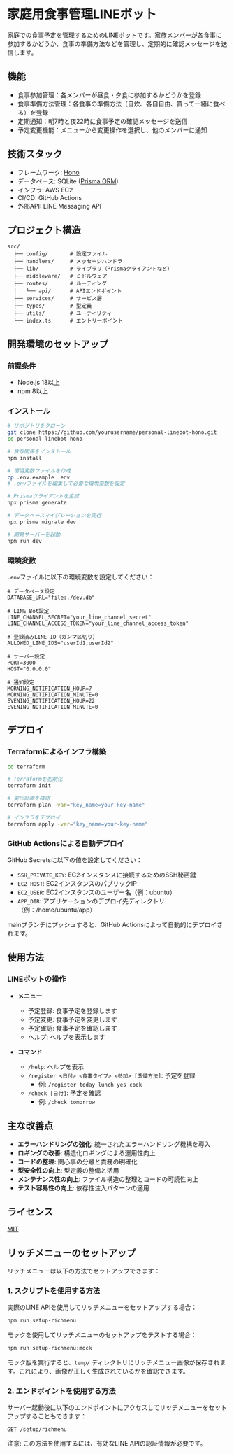 # 家庭用食事管理LINEボット

家庭での食事予定を管理するためのLINEボットです。家族メンバーが各食事に参加するかどうか、食事の準備方法などを管理し、定期的に確認メッセージを送信します。

## 機能

- 食事参加管理：各メンバーが昼食・夕食に参加するかどうかを登録
- 食事準備方法管理：各食事の準備方法（自炊、各自自由、買って一緒に食べる）を登録
- 定期通知：朝7時と夜22時に食事予定の確認メッセージを送信
- 予定変更機能：メニューから変更操作を選択し、他のメンバーに通知

## 技術スタック

- フレームワーク: [Hono](https://honojs.dev/)
- データベース: SQLite ([Prisma ORM](https://www.prisma.io/))
- インフラ: AWS EC2
- CI/CD: GitHub Actions
- 外部API: LINE Messaging API

## プロジェクト構造

```
src/
  ├── config/       # 設定ファイル
  ├── handlers/     # メッセージハンドラ
  ├── lib/          # ライブラリ（Prismaクライアントなど）
  ├── middleware/   # ミドルウェア
  ├── routes/       # ルーティング
  │   └── api/      # APIエンドポイント
  ├── services/     # サービス層
  ├── types/        # 型定義
  ├── utils/        # ユーティリティ
  └── index.ts      # エントリーポイント
```

## 開発環境のセットアップ

### 前提条件

- Node.js 18以上
- npm 8以上

### インストール

```bash
# リポジトリをクローン
git clone https://github.com/yourusername/personal-linebot-hono.git
cd personal-linebot-hono

# 依存関係をインストール
npm install

# 環境変数ファイルを作成
cp .env.example .env
# .envファイルを編集して必要な環境変数を設定

# Prismaクライアントを生成
npx prisma generate

# データベースマイグレーションを実行
npx prisma migrate dev

# 開発サーバーを起動
npm run dev
```

### 環境変数

`.env`ファイルに以下の環境変数を設定してください：

```
# データベース設定
DATABASE_URL="file:./dev.db"

# LINE Bot設定
LINE_CHANNEL_SECRET="your_line_channel_secret"
LINE_CHANNEL_ACCESS_TOKEN="your_line_channel_access_token"

# 登録済みLINE ID（カンマ区切り）
ALLOWED_LINE_IDS="userId1,userId2"

# サーバー設定
PORT=3000
HOST="0.0.0.0"

# 通知設定
MORNING_NOTIFICATION_HOUR=7
MORNING_NOTIFICATION_MINUTE=0
EVENING_NOTIFICATION_HOUR=22
EVENING_NOTIFICATION_MINUTE=0
```

## デプロイ

### Terraformによるインフラ構築

```bash
cd terraform

# Terraformを初期化
terraform init

# 実行計画を確認
terraform plan -var="key_name=your-key-name"

# インフラをデプロイ
terraform apply -var="key_name=your-key-name"
```

### GitHub Actionsによる自動デプロイ

GitHub Secretsに以下の値を設定してください：

- `SSH_PRIVATE_KEY`: EC2インスタンスに接続するためのSSH秘密鍵
- `EC2_HOST`: EC2インスタンスのパブリックIP
- `EC2_USER`: EC2インスタンスのユーザー名（例：ubuntu）
- `APP_DIR`: アプリケーションのデプロイ先ディレクトリ（例：/home/ubuntu/app）

mainブランチにプッシュすると、GitHub Actionsによって自動的にデプロイされます。

## 使用方法

### LINEボットの操作

- **メニュー**
  - 予定登録: 食事予定を登録します
  - 予定変更: 食事予定を変更します
  - 予定確認: 食事予定を確認します
  - ヘルプ: ヘルプを表示します

- **コマンド**
  - `/help`: ヘルプを表示
  - `/register <日付> <食事タイプ> <参加> [準備方法]`: 予定を登録
    - 例: `/register today lunch yes cook`
  - `/check [日付]`: 予定を確認
    - 例: `/check tomorrow`

## 主な改善点

- **エラーハンドリングの強化**: 統一されたエラーハンドリング機構を導入
- **ロギングの改善**: 構造化ロギングによる運用性向上
- **コードの整理**: 関心事の分離と責務の明確化
- **型安全性の向上**: 型定義の整備と活用
- **メンテナンス性の向上**: ファイル構造の整理とコードの可読性向上
- **テスト容易性の向上**: 依存性注入パターンの適用

## ライセンス

[MIT](LICENSE)

## リッチメニューのセットアップ

リッチメニューは以下の方法でセットアップできます：

### 1. スクリプトを使用する方法

実際のLINE APIを使用してリッチメニューをセットアップする場合：

```bash
npm run setup-richmenu
```

モックを使用してリッチメニューのセットアップをテストする場合：

```bash
npm run setup-richmenu:mock
```

モック版を実行すると、`temp/` ディレクトリにリッチメニュー画像が保存されます。これにより、画像が正しく生成されているかを確認できます。

### 2. エンドポイントを使用する方法

サーバー起動後に以下のエンドポイントにアクセスしてリッチメニューをセットアップすることもできます：

```
GET /setup/richmenu
```

注意: この方法を使用するには、有効なLINE APIの認証情報が必要です。